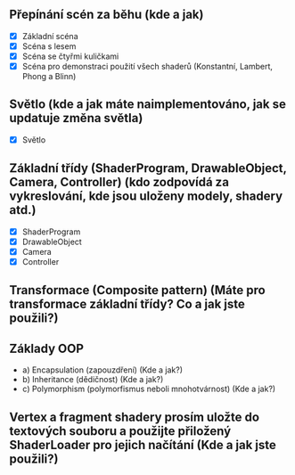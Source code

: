 ## Přepínání scén za běhu (kde a jak)
  - [x] Základní scéna
  - [x] Scéna s lesem
  - [x] Scéna se čtyřmi kuličkami
  - [x] Scéna pro demonstraci použití všech shaderů (Konstantní, Lambert, Phong a Blinn)

## Světlo (kde a jak máte naimplementováno, jak se updatuje změna světla)
- [x] Světlo

## Základní třídy (ShaderProgram, DrawableObject, Camera, Controller) (kdo zodpovídá za vykreslování, kde jsou uloženy modely, shadery atd.)
- [x] ShaderProgram
- [x] DrawableObject
- [x] Camera
- [x] Controller

## Transformace (Composite pattern) (Máte pro transformace základní třídy? Co a jak jste použili?)

## Základy OOP
   - a) Encapsulation (zapouzdření) (Kde a jak?)
   - b) Inheritance (dědičnost) (Kde a jak?)
   - c) Polymorphism (polymorfismus neboli mnohotvárnost) (Kde a jak?)

## Vertex a fragment shadery prosím uložte do textových souboru a použijte přiložený ShaderLoader pro jejich načítání (Kde a jak jste použili?)
